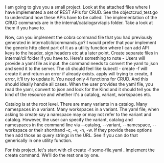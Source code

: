 I am going to give you a small project.
Look at the attached files where I have implemented a set of REST APIs for CRUD. See the objectcrud_test.go to understand how these APIs have to be called. The implementation of the CRUD commands are in the internal/catalogsrv/apis folder. Take a look at them if you have to.

Now, can you implement the cobra command file that you had previously generated in internal/cli/commands.go?
I would prefer that your implement the generic http client part of it as a utility function where I can add API keys to the header, sign headers etc at a later point. Create separate files in internal/cli folder if you have to.
Here's something to note -
Users will provide a yaml file as input. the command needs to convert the yaml to json and send it to the server. The cli should feel like kubectl - create -f will create it and return an error if already exists. apply will trying to create, if error, it'll try to update it. You need only 4 functions for CRUD. And this should ideally handle all cases. When the user provides the yaml file, you read the yaml, convert to json and look for the Kind and it should tell you the kind of the resource and whether it's a catalog, variant, workspaces etc.

Catalog is at the root level. There are many variants in a catalog. Many namespaces in a variant. Many workspaces in a variant. The yaml file, when asking to create say a namspace may or may not refer to the variant and catalog. However, the user can specify the variant, catalog and namespaces in the command line via --catalog, --variant, --namespace, --workspace or their shorthand -c, -v, -n, -w. If they provide these options then add those as query strings in the URL. See if you can do that generically in one utility function.

For this project, let's start with cli create -f some-file.yaml . Implement the create command. We'll do the rest one by one.
